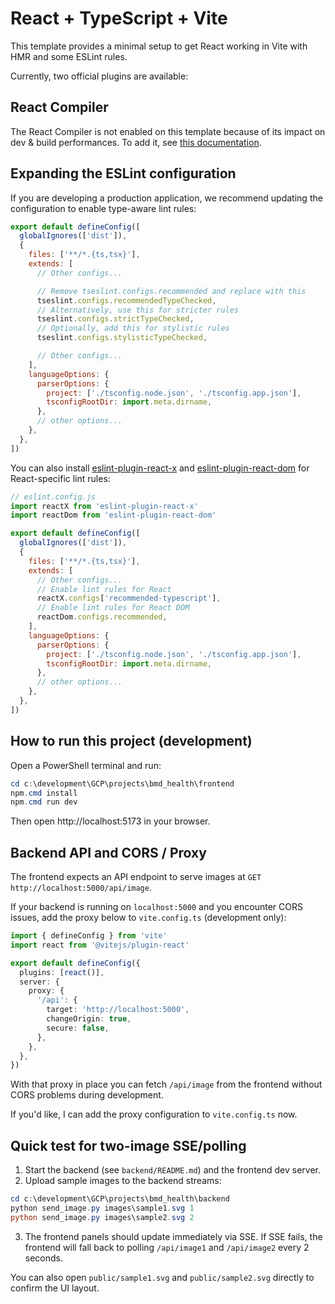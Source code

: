 # React + TypeScript + Vite

This template provides a minimal setup to get React working in Vite with HMR and some ESLint rules.

Currently, two official plugins are available:


## React Compiler

The React Compiler is not enabled on this template because of its impact on dev & build performances. To add it, see [this documentation](https://react.dev/learn/react-compiler/installation).

## Expanding the ESLint configuration

If you are developing a production application, we recommend updating the configuration to enable type-aware lint rules:

```js
export default defineConfig([
  globalIgnores(['dist']),
  {
    files: ['**/*.{ts,tsx}'],
    extends: [
      // Other configs...

      // Remove tseslint.configs.recommended and replace with this
      tseslint.configs.recommendedTypeChecked,
      // Alternatively, use this for stricter rules
      tseslint.configs.strictTypeChecked,
      // Optionally, add this for stylistic rules
      tseslint.configs.stylisticTypeChecked,

      // Other configs...
    ],
    languageOptions: {
      parserOptions: {
        project: ['./tsconfig.node.json', './tsconfig.app.json'],
        tsconfigRootDir: import.meta.dirname,
      },
      // other options...
    },
  },
])
```

You can also install [eslint-plugin-react-x](https://github.com/Rel1cx/eslint-react/tree/main/packages/plugins/eslint-plugin-react-x) and [eslint-plugin-react-dom](https://github.com/Rel1cx/eslint-react/tree/main/packages/plugins/eslint-plugin-react-dom) for React-specific lint rules:

```js
// eslint.config.js
import reactX from 'eslint-plugin-react-x'
import reactDom from 'eslint-plugin-react-dom'

export default defineConfig([
  globalIgnores(['dist']),
  {
    files: ['**/*.{ts,tsx}'],
    extends: [
      // Other configs...
      // Enable lint rules for React
      reactX.configs['recommended-typescript'],
      // Enable lint rules for React DOM
      reactDom.configs.recommended,
    ],
    languageOptions: {
      parserOptions: {
        project: ['./tsconfig.node.json', './tsconfig.app.json'],
        tsconfigRootDir: import.meta.dirname,
      },
      // other options...
    },
  },
])
```

## How to run this project (development)

Open a PowerShell terminal and run:

```powershell
cd c:\development\GCP\projects\bmd_health\frontend
npm.cmd install
npm.cmd run dev
```

Then open http://localhost:5173 in your browser.

## Backend API and CORS / Proxy
The frontend expects an API endpoint to serve images at `GET http://localhost:5000/api/image`.

If your backend is running on `localhost:5000` and you encounter CORS issues, add the proxy below to `vite.config.ts` (development only):

```ts
import { defineConfig } from 'vite'
import react from '@vitejs/plugin-react'

export default defineConfig({
  plugins: [react()],
  server: {
    proxy: {
      '/api': {
        target: 'http://localhost:5000',
        changeOrigin: true,
        secure: false,
      },
    },
  },
})
```

With that proxy in place you can fetch `/api/image` from the frontend without CORS problems during development.

If you'd like, I can add the proxy configuration to `vite.config.ts` now.

## Quick test for two-image SSE/polling

1. Start the backend (see `backend/README.md`) and the frontend dev server.
2. Upload sample images to the backend streams:

```powershell
cd c:\development\GCP\projects\bmd_health\backend
python send_image.py images\sample1.svg 1
python send_image.py images\sample2.svg 2
```

3. The frontend panels should update immediately via SSE. If SSE fails, the frontend will fall back to polling `/api/image1` and `/api/image2` every 2 seconds.

You can also open `public/sample1.svg` and `public/sample2.svg` directly to confirm the UI layout.
